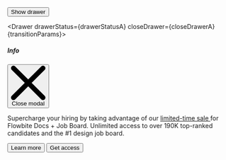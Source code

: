 <script>
    import { Drawer, Button } from 'svelte-5-ui-lib'
    import { sineIn } from 'svelte/easing';

	let transitionParams = {
		x: -320,
		duration: 200,
		easing: sineIn
	};
    
  const drawerA = uiHelpers();
	let drawerStatusA = $state(false);
	const closeDrawerA = drawerA.close;

  $effect(() => {
		drawerStatusA = drawerA.isOpen;
	});

</script>

<div class="text-center">
    <Button onclick={drawerA.toggle}>Show drawer</Button>
</div>

<Drawer drawerStatus={drawerStatusA} closeDrawer={closeDrawerA}  {transitionParams}>
    <div class="flex items-center">
        <h5 id="drawer-label" class="inline-flex items-center mb-4 text-base font-semibold text-gray-500 dark:text-gray-400">
          <InfoCircleSolid class="w-4 h-4 me-2.5" />Info
        </h5>
        <button type="button" onclick={closeDrawerA} class="text-gray-400 bg-transparent hover:bg-gray-200 hover:text-gray-900 rounded-lg text-sm w-8 h-8 ms-auto inline-flex justify-center items-center dark:hover:bg-gray-600 dark:hover:text-white" data-modal-hide="default-modal">
            <svg class="w-3 h-3" aria-hidden="true" xmlns="http://www.w3.org/2000/svg" fill="none" viewBox="0 0 14 14">
                <path stroke="currentColor" stroke-linecap="round" stroke-linejoin="round" stroke-width="2" d="m1 1 6 6m0 0 6 6M7 7l6-6M7 7l-6 6"/>
            </svg>
            <span class="sr-only">Close modal</span>
        </button>
      </div>
      <p class="mb-6 text-sm text-gray-500 dark:text-gray-400">
        Supercharge your hiring by taking advantage of our <a href="/" class="text-primary-600 underline dark:text-primary-500 hover:no-underline"> limited-time sale </a>
        for Flowbite Docs + Job Board. Unlimited access to over 190K top-ranked candidates and the #1 design job board.
      </p>
      <div class="grid grid-cols-2 gap-4">
        <Button color="light" href="/">Learn more</Button>
        <Button href="/" btnclass="px-4">Get access <ArrowRightOutline class="w-3.5 h-3.5 ms-2" /></Button>
      </div>    
</Drawer>